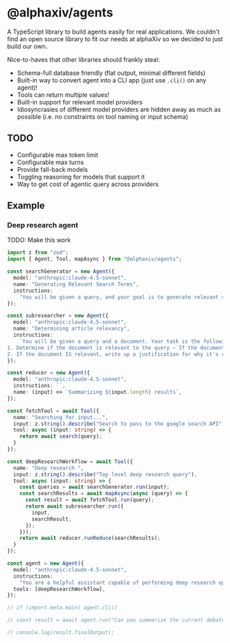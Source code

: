 # @alphaxiv/agents

A TypeScript library to build agents easily for real applications. We couldn't
find an open source library to fit our needs at alphaXiv so we decided to just
build our own.

Nice-to-haves that other libraries should frankly steal:

- Schema-full database friendly (flat output, minimal different fields)
- Built-in way to convert agent into a CLI app (just use `.cli()` on any agent)!
- Tools can return multiple values!
- Built-in support for relevant model providers
- Idiosyncrasies of different model providers are hidden away as much as
  possible (i.e. no constraints on tool naming or input schema)

## TODO

- Configurable max token limit
- Configurable max turns
- Provide fall-back models
- Toggling reasoning for models that support it
- Way to get cost of agentic query across providers

## Example

### Deep research agent

TODO: Make this work

```ts
import z from "zod";
import { Agent, Tool, mapAsync } from "@alphaxiv/agents";

const searchGenerator = new Agent({
  model: "anthropic:claude-4.5-sonnet",
  name: "Generating Relevant Search Terms",
  instructions:
    "You will be given a query, and your goal is to generate relevant search terms for the query. For example, for a query like 'SFT vs RL', you should generate 'SFT', 'RL', 'SFT weaknesses', 'SFT strengths', and so on. Your goal will be to generate around 20-30 queries.",
});

const subresearcher = new Agent({
  model: "anthropic:claude-4.5-sonnet",
  name: "Determining article relevancy",
  instructions:
    `You will be given a query and a document. Your task is the following:
1. Determine if the document is relevant to the query – If the document isn't relevant to the query, simply output <irrelevant-document> and do not execute step 2.
2. If the document IS relevant, write up a justification for why it's relevant and what the important tidbits are including a summary of the documents`,
});

const reducer = new Agent({
  model: "anthropic:claude-4.5-sonnet",
  instructions: ``,
  name: (input) => `Summarizing ${input.length} results`,
});

const fetchTool = await Tool({
  name: "Searching for input...",
  input: z.string().describe("Search to pass to the google search API"),
  tool: async (input: string) => {
    return await search(query);
  }
});

const deepResearchWorkflow = await Tool({
  name: "Deep research ",
  input: z.string().describe("Top level deep research query"),
  tool: async (input: string) => {
    const queries = await searchGenerator.run(input);
    const searchResults = await mapAsync(async (query) => {
      const result = await fetchTool.run(query);
      return await subresearcher.run({
        input,
        searchResult,
      });
    }));
    return await reducer.runReduce(searchResults);
  }
});

const agent = new Agent({
  model: "anthropic:claude-4.5-sonnet",
  instructions:
    "You are a helpful assistant capable of performing deep research operations",
  tools: [deepResearchWorkflow],
});

// if (import.meta.main) agent.cli()

// const result = await agent.run("Can you summarize the current debate on SFT vs RL?");

// console.log(result.finalOutput);
```
